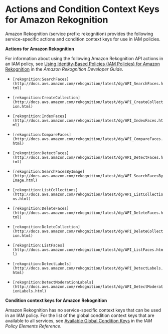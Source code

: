 # Actions and Condition Context Keys for Amazon Rekognition<a name="list_rekognition"></a>

Amazon Rekognition \(service prefix: rekognition\) provides the following service\-specific actions and condition context keys for use in IAM policies\.

**Actions for Amazon Rekognition**

For information about using the following Amazon Rekognition API actions in an IAM policy, see [Using Identity\-Based Policies \(IAM Policies\) for Amazon Rekognition](http://docs.aws.amazon.com/rekognition/latest/dg//using-identity-based-policies.html) in the *Amazon Rekognition Developer Guide*\.

+ `[rekognition:SearchFaces](http://docs.aws.amazon.com/rekognition/latest/dg/API_SearchFaces.html)`

+ `[rekognition:CreateCollection](http://docs.aws.amazon.com/rekognition/latest/dg/API_CreateCollection.html)`

+ `[rekognition:IndexFaces](http://docs.aws.amazon.com/rekognition/latest/dg/API_IndexFaces.html)`

+ `[rekognition:CompareFaces](http://docs.aws.amazon.com/rekognition/latest/dg/API_CompareFaces.html)`

+ `[rekognition:DetectFaces](http://docs.aws.amazon.com/rekognition/latest/dg/API_DetectFaces.html)`

+ `[rekognition:SearchFacesByImage](http://docs.aws.amazon.com/rekognition/latest/dg/API_SearchFacesByImage.html)`

+ `[rekognition:ListCollections](http://docs.aws.amazon.com/rekognition/latest/dg/API_ListCollections.html)`

+ `[rekognition:DeleteFaces](http://docs.aws.amazon.com/rekognition/latest/dg/API_DeleteFaces.html)`

+ `[rekognition:DeleteCollection](http://docs.aws.amazon.com/rekognition/latest/dg/API_DeleteCollection.html)`

+ `[rekognition:ListFaces](http://docs.aws.amazon.com/rekognition/latest/dg/API_ListFaces.html)`

+ `[rekognition:DetectLabels](http://docs.aws.amazon.com/rekognition/latest/dg/API_DetectLabels.html)`

+ `[rekognition:DetectModerationLabels](http://docs.aws.amazon.com/rekognition/latest/dg/API_DetectModerationLabels.html)`

**Condition context keys for Amazon Rekognition**

Amazon Rekognition has no service\-specific context keys that can be used in an IAM policy\. For the list of the global condition context keys that are available to all services, see [Available Global Condition Keys](reference_policies_condition-keys.md#AvailableKeys) in the *IAM Policy Elements Reference*\.